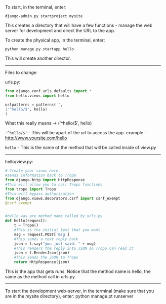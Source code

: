To start, in the terminal, enter:

    django-admin.py startproject mysite


This creates a directory that will have a few functions - manage the web server for development and 
direct the URL to the app.

To create the physical app, in the terminal, enter:

    python manage.py startapp hello

This will create another director. 

-----------------------------------------------------------------------------------------------------------------------

Files to change:

urls.py:


```py
from django.conf.urls.defaults import *
from hello.views import hello

urlpatterns = patterns('',
('^hello/$', hello)
)
```
What this really means -> ('^hello/$', hello)

`'^hello/$'` - This will be apart of the url to access the app.
example - http://www.yoursite.com/hello

```hello``` - This is the name of the method that will be called inside of view.py

-----------------------------------------------------------------------------------------------------------------------


hello/view.py:


```py
# Create your views here.
#sends information back to Tropo
from django.http import HttpResponse  
#This will allow you to call Tropo functions
from tropo import Tropo 
#This will bypass authorization
from django.views.decorators.csrf import csrf_exempt
@csrf_exempt


#hello was are method name called by urls.py 
def hello(request): 
    t = Tropo()
    #This is the initial text that you want
    msg = request.POST['msg'] 
    #This sends a text reply back
    json = t.say("you just said: " + msg) 
    #This renders the reply into JSON so Tropo can read it
    json = t.RenderJson(json) 
    #This sends the JSON to Tropo
    return HttpResponse(json)
```
This is the app that gets runs. Notice that the method name is hello, the same as the method call in urls.py.

-----------------------------------------------------------------------------------------------------------------------

To start the development web-server, in the terminal (make sure that you are in the mysite directory), enter:
    python manage.pt runserver





  
